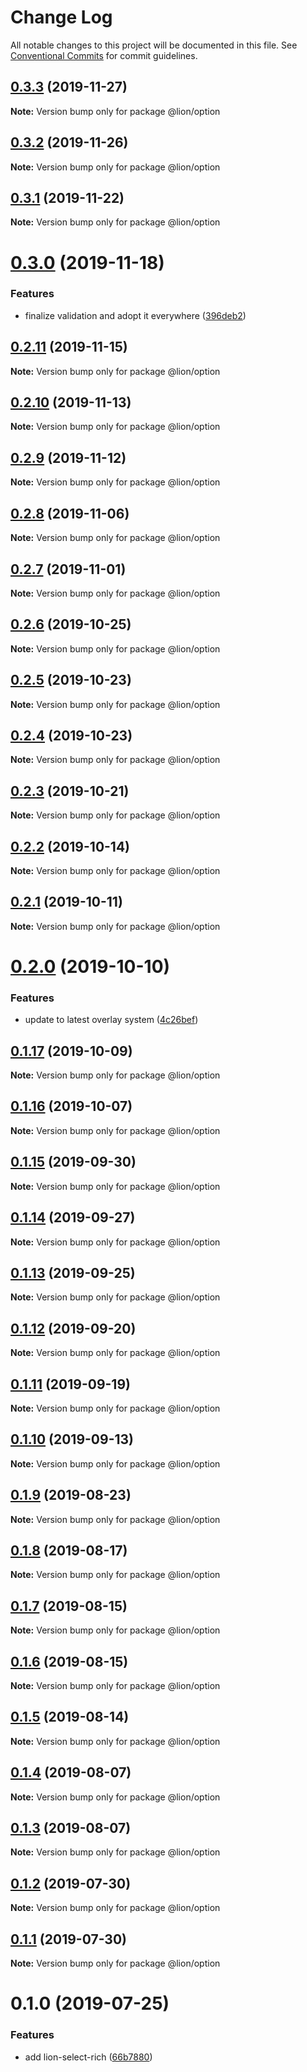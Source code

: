 # Change Log

All notable changes to this project will be documented in this file.
See [Conventional Commits](https://conventionalcommits.org) for commit guidelines.

## [0.3.3](https://github.com/ing-bank/lion/compare/@lion/option@0.3.2...@lion/option@0.3.3) (2019-11-27)

**Note:** Version bump only for package @lion/option





## [0.3.2](https://github.com/ing-bank/lion/compare/@lion/option@0.3.1...@lion/option@0.3.2) (2019-11-26)

**Note:** Version bump only for package @lion/option





## [0.3.1](https://github.com/ing-bank/lion/compare/@lion/option@0.3.0...@lion/option@0.3.1) (2019-11-22)

**Note:** Version bump only for package @lion/option





# [0.3.0](https://github.com/ing-bank/lion/compare/@lion/option@0.2.11...@lion/option@0.3.0) (2019-11-18)


### Features

* finalize validation and adopt it everywhere ([396deb2](https://github.com/ing-bank/lion/commit/396deb2e3b4243f102a5c98e9b0518fa0f31a6b1))





## [0.2.11](https://github.com/ing-bank/lion/compare/@lion/option@0.2.10...@lion/option@0.2.11) (2019-11-15)

**Note:** Version bump only for package @lion/option





## [0.2.10](https://github.com/ing-bank/lion/compare/@lion/option@0.2.9...@lion/option@0.2.10) (2019-11-13)

**Note:** Version bump only for package @lion/option





## [0.2.9](https://github.com/ing-bank/lion/compare/@lion/option@0.2.8...@lion/option@0.2.9) (2019-11-12)

**Note:** Version bump only for package @lion/option





## [0.2.8](https://github.com/ing-bank/lion/compare/@lion/option@0.2.7...@lion/option@0.2.8) (2019-11-06)

**Note:** Version bump only for package @lion/option





## [0.2.7](https://github.com/ing-bank/lion/compare/@lion/option@0.2.6...@lion/option@0.2.7) (2019-11-01)

**Note:** Version bump only for package @lion/option





## [0.2.6](https://github.com/ing-bank/lion/compare/@lion/option@0.2.5...@lion/option@0.2.6) (2019-10-25)

**Note:** Version bump only for package @lion/option





## [0.2.5](https://github.com/ing-bank/lion/compare/@lion/option@0.2.4...@lion/option@0.2.5) (2019-10-23)

**Note:** Version bump only for package @lion/option





## [0.2.4](https://github.com/ing-bank/lion/compare/@lion/option@0.2.3...@lion/option@0.2.4) (2019-10-23)

**Note:** Version bump only for package @lion/option





## [0.2.3](https://github.com/ing-bank/lion/compare/@lion/option@0.2.2...@lion/option@0.2.3) (2019-10-21)

**Note:** Version bump only for package @lion/option





## [0.2.2](https://github.com/ing-bank/lion/compare/@lion/option@0.2.1...@lion/option@0.2.2) (2019-10-14)

**Note:** Version bump only for package @lion/option





## [0.2.1](https://github.com/ing-bank/lion/compare/@lion/option@0.2.0...@lion/option@0.2.1) (2019-10-11)

**Note:** Version bump only for package @lion/option





# [0.2.0](https://github.com/ing-bank/lion/compare/@lion/option@0.1.17...@lion/option@0.2.0) (2019-10-10)


### Features

* update to latest overlay system ([4c26bef](https://github.com/ing-bank/lion/commit/4c26bef))





## [0.1.17](https://github.com/ing-bank/lion/compare/@lion/option@0.1.16...@lion/option@0.1.17) (2019-10-09)

**Note:** Version bump only for package @lion/option





## [0.1.16](https://github.com/ing-bank/lion/compare/@lion/option@0.1.15...@lion/option@0.1.16) (2019-10-07)

**Note:** Version bump only for package @lion/option





## [0.1.15](https://github.com/ing-bank/lion/compare/@lion/option@0.1.14...@lion/option@0.1.15) (2019-09-30)

**Note:** Version bump only for package @lion/option





## [0.1.14](https://github.com/ing-bank/lion/compare/@lion/option@0.1.13...@lion/option@0.1.14) (2019-09-27)

**Note:** Version bump only for package @lion/option





## [0.1.13](https://github.com/ing-bank/lion/compare/@lion/option@0.1.12...@lion/option@0.1.13) (2019-09-25)

**Note:** Version bump only for package @lion/option





## [0.1.12](https://github.com/ing-bank/lion/compare/@lion/option@0.1.11...@lion/option@0.1.12) (2019-09-20)

**Note:** Version bump only for package @lion/option





## [0.1.11](https://github.com/ing-bank/lion/compare/@lion/option@0.1.10...@lion/option@0.1.11) (2019-09-19)

**Note:** Version bump only for package @lion/option





## [0.1.10](https://github.com/ing-bank/lion/compare/@lion/option@0.1.9...@lion/option@0.1.10) (2019-09-13)

**Note:** Version bump only for package @lion/option





## [0.1.9](https://github.com/ing-bank/lion/compare/@lion/option@0.1.8...@lion/option@0.1.9) (2019-08-23)

**Note:** Version bump only for package @lion/option





## [0.1.8](https://github.com/ing-bank/lion/compare/@lion/option@0.1.7...@lion/option@0.1.8) (2019-08-17)

**Note:** Version bump only for package @lion/option





## [0.1.7](https://github.com/ing-bank/lion/compare/@lion/option@0.1.6...@lion/option@0.1.7) (2019-08-15)

**Note:** Version bump only for package @lion/option





## [0.1.6](https://github.com/ing-bank/lion/compare/@lion/option@0.1.5...@lion/option@0.1.6) (2019-08-15)

**Note:** Version bump only for package @lion/option





## [0.1.5](https://github.com/ing-bank/lion/compare/@lion/option@0.1.4...@lion/option@0.1.5) (2019-08-14)

**Note:** Version bump only for package @lion/option





## [0.1.4](https://github.com/ing-bank/lion/compare/@lion/option@0.1.3...@lion/option@0.1.4) (2019-08-07)

**Note:** Version bump only for package @lion/option





## [0.1.3](https://github.com/ing-bank/lion/compare/@lion/option@0.1.2...@lion/option@0.1.3) (2019-08-07)

**Note:** Version bump only for package @lion/option





## [0.1.2](https://github.com/ing-bank/lion/compare/@lion/option@0.1.1...@lion/option@0.1.2) (2019-07-30)

**Note:** Version bump only for package @lion/option





## [0.1.1](https://github.com/ing-bank/lion/compare/@lion/option@0.1.0...@lion/option@0.1.1) (2019-07-30)

**Note:** Version bump only for package @lion/option





# 0.1.0 (2019-07-25)


### Features

* add lion-select-rich ([66b7880](https://github.com/ing-bank/lion/commit/66b7880))
